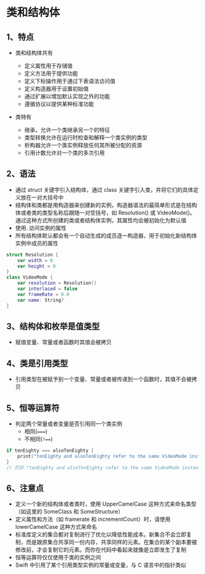 # 类和结构体

## 1、特点

* 类和结构体共有
    * 定义属性用于存储值
    * 定义方法用于提供功能
    * 定义下标操作用于通过下表语法访问值
    * 定义构造器用于设置初始值
    * 通过扩展以增加默认实现之外的功能
    * 遵循协议以提供某种标准功能

* 类特有
    * 继承，允许一个类继承另一个的特征
    * 类型转换允许在运行时检查和解释一个类实例的类型
    * 析构器允许一个类实例释放任何其所被分配的资源
    * 引用计数允许对一个类的多次引用

## 2、语法

* 通过 struct 关键字引入结构体，通过 class 关键字引入类，并将它们的具体定义放在一对大括号中
* 结构体和类都是用构造器来创建新的实例，构造器语法的最简单形式是在结构体或者类的类型名称后跟随一对空括号，如 Resolution() 或 VideoMode()。通过这种方式所创建的类或者结构体实例，其属性均会被初始化为默认值
* 使用```.```访问实例的属性
* 所有结构体默认都会有一个自动生成的成员逐一构造器，用于初始化新结构体实例中成员的属性

```swift
struct Resolution {
    var width = 0
    var height = 0
}
class VideoMode {
    var resolution = Resolution()
    var interlaced = false
    var frameRate = 0.0
    var name: String?
}
```

## 3、结构体和枚举是值类型

* 赋值变量、常量或者函数时其值会被拷贝

## 4、类是引用类型

* 引用类型在被赋予到一个变量、常量或者被传递到一个函数时，其值不会被拷贝

## 5、恒等运算符

* 判定两个常量或者变量是否引用同一个类实例
    * 相同(```===```)
    * 不相同(```!==```)

```swift
if tenEighty === alsoTenEighty {
    print("tenEighty and alsoTenEighty refer to the same VideoMode instance.")
}
// 打印 "tenEighty and alsoTenEighty refer to the same VideoMode instance."
```

## 6、注意点

* 定义一个新的结构体或者类时，使用 UpperCamelCase 这种方式来命名类型（如这里的 SomeClass 和 SomeStructure）
* 定义属性和方法（如 framerate 和 incrementCount）时，请使用 lowerCamelCase 这种方式来命名
* 标准库定义的集合都对复制进行了优化以降低性能成本。新集合不会立即复制，而是跟原集合共享同一份内存，共享同样的元素。在集合的某个副本要被修改前，才会复制它的元素。而你在代码中看起来就像是立即发生了复制
* 恒等运算符仅仅使用于类的实例之间
* Swift 中引用了某个引用类型实例的常量或变量，与 C 语言中的指针类似

